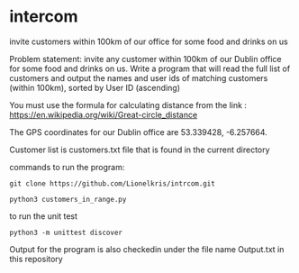 # intercom
invite customers within 100km of our office for some food and drinks on us

Problem statement: invite any customer within 100km of our Dublin office for some food and drinks on us. Write a program that will read the full list of customers and output the names and user ids of matching customers (within 100km), sorted by User ID (ascending)

You must use the formula for calculating distance from the link : https://en.wikipedia.org/wiki/Great-circle_distance

The GPS coordinates for our Dublin office are 53.339428, -6.257664.

Customer list is customers.txt file that is found in the current directory


commands to run the program:

`git clone https://github.com/Lionelkris/intrcom.git`

`python3 customers_in_range.py`


to run the unit test

`python3 -m unittest discover`

Output for the program is also checkedin under the file name Output.txt in this repository
